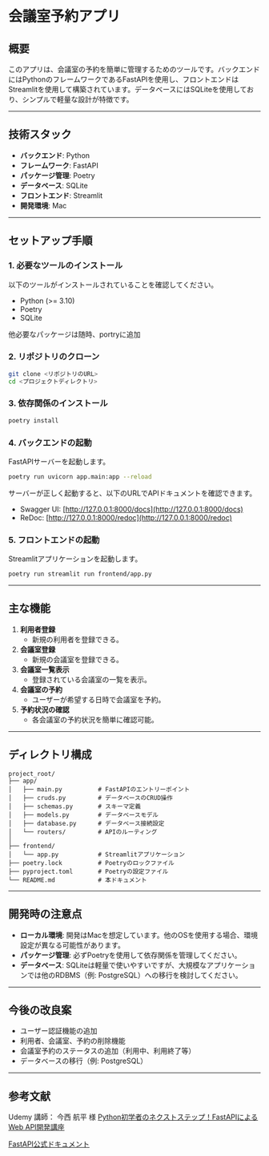 # 会議室予約アプリ

## 概要

このアプリは、会議室の予約を簡単に管理するためのツールです。バックエンドにはPythonのフレームワークであるFastAPIを使用し、フロントエンドはStreamlitを使用して構築されています。データベースにはSQLiteを使用しており、シンプルで軽量な設計が特徴です。

---

## 技術スタック

- **バックエンド**: Python
- **フレームワーク**: FastAPI
- **パッケージ管理**: Poetry
- **データベース**: SQLite
- **フロントエンド**: Streamlit
- **開発環境**: Mac

---

## セットアップ手順

### 1. 必要なツールのインストール

以下のツールがインストールされていることを確認してください。

- Python (>= 3.10)
- Poetry
- SQLite

他必要なパッケージは随時、portryに追加

### 2. リポジトリのクローン

```bash
git clone <リポジトリのURL>
cd <プロジェクトディレクトリ>
```

### 3. 依存関係のインストール

```bash
poetry install
```

### 4. バックエンドの起動

FastAPIサーバーを起動します。

```bash
poetry run uvicorn app.main:app --reload
```

サーバーが正しく起動すると、以下のURLでAPIドキュメントを確認できます。

- Swagger UI: [http://127.0.0.1:8000/docs](http://127.0.0.1:8000/docs)
- ReDoc: [http://127.0.0.1:8000/redoc](http://127.0.0.1:8000/redoc)

### 5. フロントエンドの起動

Streamlitアプリケーションを起動します。

```bash
poetry run streamlit run frontend/app.py
```



---

## 主な機能
1. **利用者登録**
   - 新規の利用者を登録できる。
2. **会議室登録**
   - 新規の会議室を登録できる。
3. **会議室一覧表示**
   - 登録されている会議室の一覧を表示。
4. **会議室の予約**
   - ユーザーが希望する日時で会議室を予約。
5. **予約状況の確認**
   - 各会議室の予約状況を簡単に確認可能。


---

## ディレクトリ構成

```
project_root/
├── app/
│   ├── main.py          # FastAPIのエントリーポイント
│   ├── cruds.py         # データベースのCRUD操作
│   ├── schemas.py       # スキーマ定義
│   ├── models.py        # データベースモデル
│   ├── database.py      # データベース接続設定
│   └── routers/         # APIのルーティング
│
├── frontend/
│   └── app.py           # Streamlitアプリケーション
├── poetry.lock          # Poetryのロックファイル
├── pyproject.toml       # Poetryの設定ファイル
└── README.md            # 本ドキュメント
```

---

## 開発時の注意点

- **ローカル環境**: 開発はMacを想定しています。他のOSを使用する場合、環境設定が異なる可能性があります。
- **パッケージ管理**: 必ずPoetryを使用して依存関係を管理してください。
- **データベース**: SQLiteは軽量で使いやすいですが、大規模なアプリケーションでは他のRDBMS（例: PostgreSQL）への移行を検討してください。

---

## 今後の改良案

- ユーザー認証機能の追加
- 利用者、会議室、予約の削除機能
- 会議室予約のステータスの追加（利用中、利用終了等）
- データベースの移行（例: PostgreSQL）

---

## 参考文献
Udemy
講師：  今西 航平 様
[Python初学者のネクストステップ！FastAPIによるWeb API開発講座](https://technoprojp.udemy.com/course/python-fastapi/learn/lecture/30217672#overview)


[FastAPI公式ドキュメント](https://fastapi.tiangolo.com/ja/)

